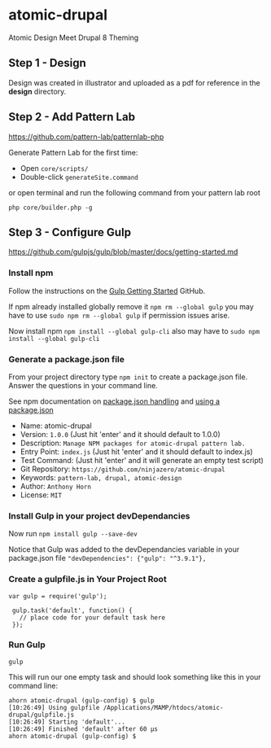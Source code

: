 # atomic-drupal
Atomic Design Meet Drupal 8 Theming

## Step 1 - Design
Design was created in illustrator and uploaded as a pdf for reference in the **design** directory.

## Step 2 - Add Pattern Lab
https://github.com/pattern-lab/patternlab-php

Generate Pattern Lab for the first time:

* Open `core/scripts/`
* Double-click `generateSite.command`

or open terminal and run the following command from your pattern lab root

`php core/builder.php -g`

## Step 3 - Configure Gulp
https://github.com/gulpjs/gulp/blob/master/docs/getting-started.md

### Install npm

Follow the instructions on the [Gulp Getting Started](https://github.com/gulpjs/gulp/blob/master/docs/getting-started.md) GitHub.

If npm already installed globally remove it `npm rm --global gulp`
you may have to use `sudo npm rm --global gulp` if permission issues arise.

Now install npm `npm install --global gulp-cli` also may
have to `sudo npm install --global gulp-cli`

### Generate a package.json file

From your project directory type `npm init` to create a package.json file.
Answer the questions in your command line.

See npm documentation on [package.json handling](https://docs.npmjs.com/files/package.json) and [using a package.json](https://docs.npmjs.com/getting-started/using-a-package.json)

* Name: atomic-drupal 
* Version: `1.0.0` (Just hit 'enter' and it should default to 1.0.0)
* Description: `Manage NPM packages for atomic-drupal pattern lab.`
* Entry Point: `index.js` (Just hit 'enter' and it should default to index.js)
* Test Command: (Just hit 'enter' and it will generate an empty test script)
* Git Repository: `https://github.com/ninjazero/atomic-drupal`
* Keywords: `pattern-lab, drupal, atomic-design`
* Author: `Anthony Horn`
* License: `MIT`

### Install Gulp in your project devDependancies 

Now run `npm install gulp --save-dev`

Notice that Gulp was added to the devDependancies variable in your
package.json file `"devDependencies": {"gulp": "^3.9.1"},`

### Create a gulpfile.js in Your Project Root

```
var gulp = require('gulp');
 
 gulp.task('default', function() {
   // place code for your default task here
 });
```

### Run Gulp

`gulp`

This will run our one empty task and should look something like this 
in your command line:

```
ahorn atomic-drupal (gulp-config) $ gulp
[10:26:49] Using gulpfile /Applications/MAMP/htdocs/atomic-drupal/gulpfile.js
[10:26:49] Starting 'default'...
[10:26:49] Finished 'default' after 60 μs
ahorn atomic-drupal (gulp-config) $ 
```




